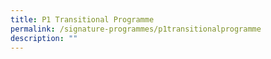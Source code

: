 ```yaml
---
title: P1 Transitional Programme
permalink: /signature-programmes/p1transitionalprogramme
description: ""
---
```


